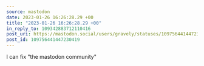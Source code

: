 ```yaml
---
source: mastodon
date: 2023-01-26 16:26:28.29 +00
title: "2023-01-26 16:26:28.29 +00"
in_reply_to: 109342883712110416
post_uri: https://mastodon.social/users/gravely/statuses/109756441447230419
post_id: 109756441447230419
---
```

I can fix "the mastodon community"


